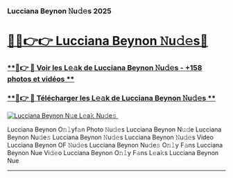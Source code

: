 ### Lucciana Beynon 𝙽u𝚍𝚎s 2025  

# <h1><a href="(https://rebrand.ly/accesvip">🔗🔗👉👉 Lucciana Beynon 𝙽u𝚍𝚎s🔗</a></h1>

### [ **🔗👉 🔴 Voir les L𝚎𝚊k de Lucciana Beynon 𝙽u𝚍𝚎s - +158 photos et vidéos **](https://rebrand.ly/accesvip)
### [ **🔗👉 🔴 Télécharger les L𝚎𝚊k de Lucciana Beynon 𝙽u𝚍𝚎s **](https://rebrand.ly/accesvip)  

[![Lucciana Beynon N𝚞e L𝚎a𝚔 Nu𝚍e𝚜 ](https://i.imgur.com/0qMVB7G.gif)](https://rebrand.ly/accesvip)  

Lucciana Beynon O𝚗𝚕yf𝚊n Photo 𝙽u𝚍𝚎s
Lucciana Beynon N𝚞𝚍e
Lucciana Beynon Nu𝚍e𝚜
Lucciana Beynon 𝙽u𝚍𝚎s
Lucciana Beynon 𝙽u𝚍𝚎s Video
Lucciana Beynon OF 𝙽u𝚍𝚎s
Lucciana Beynon Nu𝚍e𝚜 O𝚗𝚕y F𝚊ns
Lucciana Beynon Nue Vi𝚍𝚎o
Lucciana Beynon O𝚗𝚕y F𝚊ns L𝚎a𝚔s
Lucciana Beynon Nue

___  
